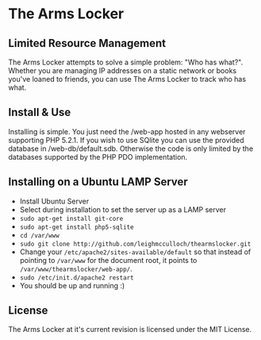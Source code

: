# The Arms Locker
## Limited Resource Management

The Arms Locker attempts to solve a simple problem: "Who has what?". Whether you are managing IP addresses on a static network or books you've loaned to friends, you can use The Arms Locker to track who has what.

## Install & Use

Installing is simple. You just need the /web-app hosted in any webserver
supporting PHP 5.2.1. If you wish to use SQlite you can use the provided
database in /web-db/default.sdb. Otherwise the code is only limited by
the databases supported by the PHP PDO implementation.

## Installing on a Ubuntu LAMP Server

* Install Ubuntu Server
* Select during installation to set the server up as a LAMP server
* `sudo apt-get install git-core`
* `sudo apt-get install php5-sqlite`
* `cd /var/www`
* `sudo git clone http://github.com/leighmcculloch/thearmslocker.git`
* Change your `/etc/apache2/sites-available/default` so that instead of pointing to `/var/www` for the document root, it points to `/var/www/thearmslocker/web-app/`.
* `sudo /etc/init.d/apache2 restart`
* You should be up and running :)

## License

The Arms Locker at it's current revision is licensed under the MIT
License.
